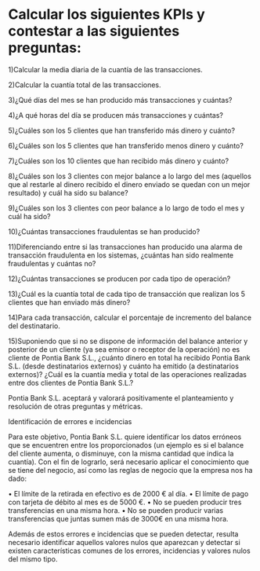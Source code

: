 # Calcular los siguientes KPIs y contestar a las siguientes preguntas:

 1)Calcular la media diaria de la cuantía de las transacciones.

 2)Calcular la cuantía total de las transacciones.

 3)¿Qué días del mes se han producido más transacciones y cuántas?

 4)¿A qué horas del día se producen más transacciones y cuántas?

 5)¿Cuáles son los 5 clientes que han transferido más dinero y cuánto?

 6)¿Cuáles son los 5 clientes que han transferido menos dinero y cuánto?

 7)¿Cuáles son los 10 clientes que han recibido más dinero y cuánto?

 8)¿Cuáles son los 3 clientes con mejor balance a lo largo del mes (aquellos que al restarle
   al dinero recibido el dinero enviado se quedan con un mejor resultado) y cuál ha sido
   su balance?

 9)¿Cuáles son los 3 clientes con peor balance a lo largo de todo el mes y cuál ha sido?

 10)¿Cuántas transacciones fraudulentas se han producido?

 11)Diferenciando entre si las transacciones han producido una alarma de transacción
    fraudulenta en los sistemas, ¿cuántas han sido realmente fraudulentas y cuántas no?

 12)¿Cuántas transacciones se producen por cada tipo de operación?

 13)¿Cuál es la cuantía total de cada tipo de transacción que realizan los 5 clientes que han
    enviado más dinero?

 14)Para cada transacción, calcular el porcentaje de incremento del balance del destinatario.

 15)Suponiendo que si no se dispone de información del balance anterior y posterior de un
    cliente (ya sea emisor o receptor de la operación) no es cliente de Pontia Bank S.L.,
    ¿cuánto dinero en total ha recibido Pontia Bank S.L. (desde destinatarios externos) y
    cuánto ha emitido (a destinatarios externos)? ¿Cuál es la cuantía media y total de las
    operaciones realizadas entre dos clientes de Pontia Bank S.L.?
    
Pontia Bank S.L. aceptará y valorará positivamente el planteamiento y resolución de otras preguntas y métricas.

Identificación de errores e incidencias

Para este objetivo, Pontia Bank S.L. quiere identificar los datos erróneos que se encuentren entre los proporcionados (un ejemplo es si el balance del cliente aumenta, o disminuye, con la misma cantidad que indica la cuantía). Con el fin de lograrlo, será necesario aplicar el conocimiento que se tiene del negocio, así como las reglas de negocio que la empresa nos ha dado:

• El límite de la retirada en efectivo es de 2000 € al día. • El límite de pago con tarjeta de débito al mes es de 5000 €. • No se pueden producir tres transferencias en una misma hora. • No se pueden producir varias transferencias que juntas sumen más de 3000€ en una misma hora.

Además de estos errores e incidencias que se pueden detectar, resulta necesario identificar aquellos valores nulos que aparezcan y detectar si existen características comunes de los errores, incidencias y valores nulos del mismo tipo.
